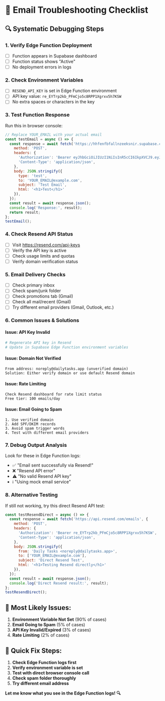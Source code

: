 # 📧 Email Troubleshooting Checklist

## 🔍 **Systematic Debugging Steps**

### **1. Verify Edge Function Deployment**
- [ ] Function appears in Supabase dashboard
- [ ] Function status shows "Active"
- [ ] No deployment errors in logs

### **2. Check Environment Variables**
- [ ] `RESEND_API_KEY` is set in Edge Function environment
- [ ] API key value: `re_EYTrp2kb_PFmCjo5c8RPP1Xgrxv5h7KSW`
- [ ] No extra spaces or characters in the key

### **3. Test Function Response**
Run this in browser console:
```javascript
// Replace YOUR_EMAIL with your actual email
const testEmail = async () => {
  const response = await fetch('https://hhfenfbfallnzeeksnir.supabase.co/functions/v1/send-email', {
    method: 'POST',
    headers: {
      'Authorization': 'Bearer eyJhbGciOiJIUzI1NiIsInR5cCI6IkpXVCJ9.eyJpc3MiOiJzdXBhYmFzZSIsInJlZiI6ImhoZmVuZmJmYWxsbnplZWtzbmlyIiwicm9sZSI6ImFub24iLCJpYXQiOjE3NTEyMTAzMDksImV4cCI6MjA2Njc4NjMwOX0.IeR-F2SyyvLB_PVdvaA3iPynnwiFIMf288_KFadWl2U',
      'Content-Type': 'application/json',
    },
    body: JSON.stringify({
      type: 'test',
      to: 'YOUR_EMAIL@example.com',
      subject: 'Test Email',
      html: '<h1>Test</h1>'
    }),
  });
  const result = await response.json();
  console.log('Response:', result);
  return result;
};
testEmail();
```

### **4. Check Resend API Status**
- [ ] Visit https://resend.com/api-keys
- [ ] Verify the API key is active
- [ ] Check usage limits and quotas
- [ ] Verify domain verification status

### **5. Email Delivery Checks**
- [ ] Check primary inbox
- [ ] Check spam/junk folder
- [ ] Check promotions tab (Gmail)
- [ ] Check all mail/recent (Gmail)
- [ ] Try different email providers (Gmail, Outlook, etc.)

### **6. Common Issues & Solutions**

#### **Issue: API Key Invalid**
```bash
# Regenerate API key in Resend
# Update in Supabase Edge Function environment variables
```

#### **Issue: Domain Not Verified**
```
From address: noreply@dailytasks.app (unverified domain)
Solution: Either verify domain or use default Resend domain
```

#### **Issue: Rate Limiting**
```
Check Resend dashboard for rate limit status
Free tier: 100 emails/day
```

#### **Issue: Email Going to Spam**
```
1. Use verified domain
2. Add SPF/DKIM records
3. Avoid spam trigger words
4. Test with different email providers
```

### **7. Debug Output Analysis**

Look for these in Edge Function logs:
- ✅ "Email sent successfully via Resend!"
- ❌ "Resend API error"
- ⚠️ "No valid Resend API key"
- ℹ️ "Using mock email service"

### **8. Alternative Testing**

If still not working, try this direct Resend API test:
```javascript
const testResendDirect = async () => {
  const response = await fetch('https://api.resend.com/emails', {
    method: 'POST',
    headers: {
      'Authorization': 'Bearer re_EYTrp2kb_PFmCjo5c8RPP1Xgrxv5h7KSW',
      'Content-Type': 'application/json',
    },
    body: JSON.stringify({
      from: 'Daily Tasks <noreply@dailytasks.app>',
      to: ['YOUR_EMAIL@example.com'],
      subject: 'Direct Resend Test',
      html: '<h1>Testing Resend directly</h1>'
    }),
  });
  const result = await response.json();
  console.log('Direct Resend result:', result);
};
testResendDirect();
```

## 🎯 **Most Likely Issues:**

1. **Environment Variable Not Set** (90% of cases)
2. **Email Going to Spam** (5% of cases)
3. **API Key Invalid/Expired** (3% of cases)
4. **Rate Limiting** (2% of cases)

## 🚀 **Quick Fix Steps:**

1. **Check Edge Function logs first**
2. **Verify environment variable is set**
3. **Test with direct browser console call**
4. **Check spam folder thoroughly**
5. **Try different email address**

**Let me know what you see in the Edge Function logs! 🔍**